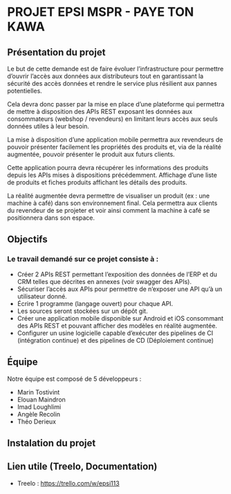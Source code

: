 # PROJET EPSI MSPR - PAYE TON KAWA

## Présentation du projet
Le but de cette demande est de faire évoluer l’infrastructure pour permettre d’ouvrir l’accès aux données aux
distributeurs tout en garantissant la sécurité des accès données et rendre le service plus résilient aux pannes
potentielles.

Cela devra donc passer par la mise en place d’une plateforme qui permettra de mettre à disposition des APIs
REST exposant les données aux consommateurs (webshop / revendeurs) en limitant leurs accès aux seuls
données utiles à leur besoin.

La mise à disposition d’une application mobile permettra aux revendeurs de pouvoir présenter facilement les
propriétés des produits et, via de la réalité augmentée, pouvoir présenter le produit aux futurs clients.

Cette application pourra devra récupérer les informations des produits depuis les APIs mises à dispositions
précédemment. Affichage d’une liste de produits et fiches produits affichant les détails des produits.

La réalité augmentée devra permettre de visualiser un produit (ex : une machine à café) dans son
environnement final. Cela permettra aux clients du revendeur de se projeter et voir ainsi comment la machine
à café se positionnera dans son espace.
## Objectifs

### Le travail demandé sur ce projet consiste à :
- Créer 2 APIs REST permettant l’exposition des données de l’ERP et du CRM telles que décrites en annexes
(voir swagger des APIs).
- Sécuriser l’accès aux APIs pour permettre de n’exposer une API qu’à un utilisateur donné.
- Écrire 1 programme (langage ouvert) pour chaque API.
- Les sources seront stockées sur un dépôt git.
- Créer une application mobile disponible sur Android et iOS consommant des APIs REST et pouvant afficher
des modèles en réalité augmentée.
- Configurer un usine logicielle capable d’exécuter des pipelines de CI (intégration continue) et des pipelines de
CD (Déploiement continue)

## Équipe
Notre équipe est composé de 5 développeurs : 
  - Marin Tostivint
  - Elouan Maindron
  - Imad Loughlimi
  - Angèle Recolin
  - Théo Derieux

## Instalation du projet

## Lien utile (Treelo, Documentation)
  - Treelo : https://trello.com/w/epsi113
